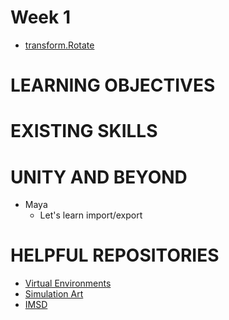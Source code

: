 # Week 1
+ [transform.Rotate](https://docs.unity3d.com/ScriptReference/Transform.Rotate.html)

# LEARNING OBJECTIVES

# EXISTING SKILLS

# UNITY AND BEYOND
+ Maya
  + Let's learn import/export

# HELPFUL REPOSITORIES

+ [Virtual Environments](https://github.com/prismspecs/Virtual-Environments)
+ [Simulation Art](https://github.com/prismspecs/simulation-art)
+ [IMSD](https://github.com/imsd/index)
